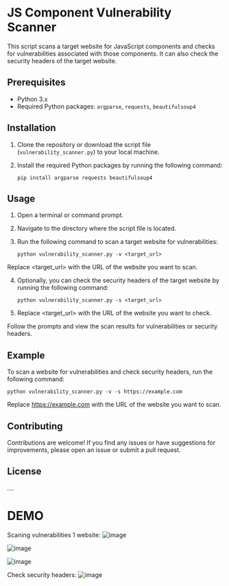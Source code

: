 # JS Component Vulnerability Scanner

This script scans a target website for JavaScript components and checks for vulnerabilities associated with those components. It can also check the security headers of the target website.

## Prerequisites

- Python 3.x
- Required Python packages: `argparse`, `requests`, `beautifulsoup4`

## Installation

1. Clone the repository or download the script file (`vulnerability_scanner.py`) to your local machine.

2. Install the required Python packages by running the following command:

   ```shell
   pip install argparse requests beautifulsoup4

## Usage
1. Open a terminal or command prompt.

2. Navigate to the directory where the script file is located.

3. Run the following command to scan a target website for vulnerabilities:
   ```shell
   python vulnerability_scanner.py -v <target_url>
   ```
 Replace <target_url> with the URL of the website you want to scan.
 
4. Optionally, you can check the security headers of the target website by running the following command:
   ```shell
   python vulnerability_scanner.py -s <target_url>
   ```
5. Replace <target_url> with the URL of the website you want to check.

Follow the prompts and view the scan results for vulnerabilities or security headers.


## Example
To scan a website for vulnerabilities and check security headers, run the following command:
   ```shell
   python vulnerability_scanner.py -v -s https://example.com
   ```
 Replace https://example.com with the URL of the website you want to scan.

## Contributing
Contributions are welcome! If you find any issues or have suggestions for improvements, please open an issue or submit a pull request.

## License
....



# DEMO
Scaning vulnerabilities 1 website:
![image](https://github.com/thajnh30cm/Lab_IA/assets/107602878/e5d85178-6286-416c-8972-f0725722f5df)

![image](https://github.com/thajnh30cm/Lab_IA/assets/107602878/8b8225b6-d4d2-4828-9f3e-8b5a3b71798c)

![image](https://github.com/thajnh30cm/Lab_IA/assets/107602878/9bfbc0bf-3a22-49e9-a536-936493dced4a)

Check security headers:
![image](https://github.com/thajnh30cm/Lab_IA/assets/107602878/447308f1-4f0c-493a-a7b4-4e53eafe12e1)

